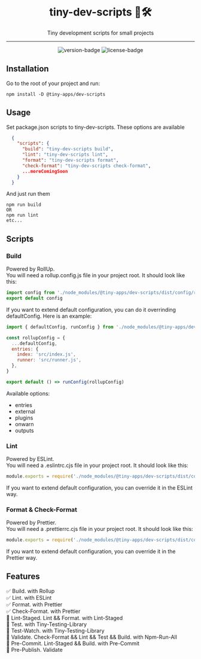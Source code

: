 <div align="center">
  <h1>tiny-dev-scripts 🤏🛠️</h1>
  <p>Tiny development scripts for small projects</p>
  <hr />
  <p>
    <img src='https://img.shields.io/npm/v/@tiny-apps/dev-scripts.svg?style=flat-square' alt='version-badge'>
    <img src='https://img.shields.io/npm/l/@tiny-apps/dev-scripts.svg?style=flat-square' alt='license-badge'>
  </p>
</div>

## Installation

Go to the root of your project and run:

```
npm install -D @tiny-apps/dev-scripts
```

## Usage

Set package.json scripts to tiny-dev-scripts. These options are available

```json
  {
    "scripts": {
      "build": "tiny-dev-scripts build",
      "lint": "tiny-dev-scripts lint",
      "format": "tiny-dev-scripts format",
      "check-format": "tiny-dev-scripts check-format",
      ...moreComingSoon
    }
  }
```

And just run them

```
npm run build
OR
npm run lint
etc...
```

## Scripts

### Build

Powered by RollUp.  
You will need a rollup.config.js file in your project root. It should look like this:

```js
import config from './node_modules/@tiny-apps/dev-scripts/dist/config/rollup.mjs'
export default config
```

If you want to extend default configuration, you can do it overrinding defaultConfig. Here is an example:

```js
import { defaultConfig, runConfig } from './node_modules/@tiny-apps/dev-scripts/dist/config/rollup.mjs'

const rollupConfig = {
  ...defaultConfig,
  entries: {
    index: 'src/index.js',
    runner: 'src/runner.js',
  },
}

export default () => runConfig(rollupConfig)
```

Available options:
- entries
- external
- plugins
- onwarn
- outputs

### Lint

Powered by ESLint.  
You will need a .eslintrc.cjs file in your project root. It should look like this:

```js
module.exports = require('./node_modules/@tiny-apps/dev-scripts/dist/config/eslint.cjs').default
```

If you want to extend default configuration, you can override it in the ESLint way.

### Format & Check-Format

Powered by Prettier.  
You will need a .prettierrc.cjs file in your project root. It should look like this:

```js
module.exports = require('./node_modules/@tiny-apps/dev-scripts/dist/config/prettier.cjs').default
```

If you want to extend default configuration, you can override it in the Prettier way.

## Features

✅ Build. with Rollup  
✅ Lint. with ESLint  
✅ Format. with Prettier  
✅ Check-Format. with Prettier  
🔲 Lint-Staged. Lint && Format. with Lint-Staged  
🔲 Test. with Tiny-Testing-Library  
🔲 Test-Watch. with Tiny-Testing-Library  
🔲 Validate. Check-Format && Lint && Test && Build. with Npm-Run-All  
🔲 Pre-Commit. Lint-Staged && Build. with Pre-Commit  
🔲 Pre-Publish. Validate
